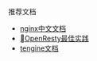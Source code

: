 推荐文档

- [nginx中文文档](http://www.nginx.cn/doc/)
- [OpenResty最佳实践](https://www.gitbook.com/book/moonbingbing/openresty-best-practices)
- [tengine文档](http://tengine.taobao.org/documentation_cn.html)